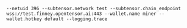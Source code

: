 ``--netuid 396 --subtensor.network test --subtensor.chain_endpoint wss://test.finney.opentensor.ai:443 --wallet.name miner --wallet.hotkey default --logging.trace``